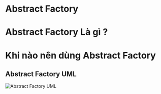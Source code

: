 # Abstract Factory

# Abstract Factory Là gì ?

# Khi nào nên dùng Abstract Factory

## Abstract Factory UML
![Abstract Factory UML](https://user-images.githubusercontent.com/37821007/63338154-7b0f5f00-c36c-11e9-9809-56ebd2a54635.png)
